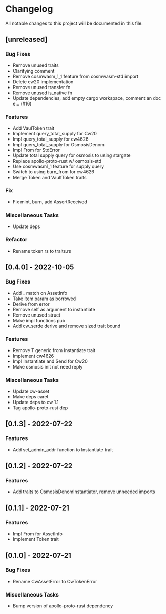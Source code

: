 # Changelog

All notable changes to this project will be documented in this file.

## [unreleased]

### Bug Fixes

- Remove unused traits
- Clarifying comment
- Remove cosmwasm_1_1 feature from cosmwasm-std import
- Delete cw20 implementation
- Remove unused transfer fn
- Remove unused is_native fn
- Update dependencies, add empty cargo workspace, comment an doc e… (#16)

### Features

- Add VaulToken trait
- Implement query_total_supply for Cw20
- Impl query_total_supply for cw4626
- Impl query_total_supply for OsmosisDenom
- Impl From<CwTokenError> for StdError
- Update total supply query for osmosis to using stargate
- Replace apollo-proto-rust w/ osmosis-std
- Use cosmwasm1_1 feature for supply query
- Switch to using burn_from for cw4626
- Merge Token and VaultToken traits

### Fix

- Fix mint, burn, add AssertReceived

### Miscellaneous Tasks

- Update deps

### Refactor

- Rename token.rs to traits.rs

## [0.4.0] - 2022-10-05

### Bug Fixes

- Add _ match on AssetInfo
- Take item param as borrowed
- Derive from error
- Remove self as argument to instantiate
- Remove unused struct
- Make impl functions pub
- Add cw_serde derive and remove sized trait bound

### Features

- Remove T generic from Instantiate trait
- Implement cw4626
- Impl Instantiate and Send for Cw20
- Make osmosis init not need reply

### Miscellaneous Tasks

- Update cw-asset
- Make deps caret
- Update deps to cw 1.1
- Tag apollo-proto-rust dep

## [0.1.3] - 2022-07-22

### Features

- Add set_admin_addr function to Instantiate trait

## [0.1.2] - 2022-07-22

### Features

- Add traits to OsmosisDenomInstantiator, remove unneeded imports

## [0.1.1] - 2022-07-21

### Features

- Impl From<OsmosisDenom> for AssetInfo
- Implement Token trait

## [0.1.0] - 2022-07-21

### Bug Fixes

- Rename CwAssetError to CwTokenError

### Miscellaneous Tasks

- Bump version of apollo-proto-rust dependency

